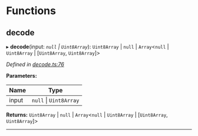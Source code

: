 

# Functions

<a id="decode"></a>

##  decode

▸ **decode**(input: *`null` \| `Uint8Array`*): `Uint8Array` \| `null` \| `Array`<`null` \| `Uint8Array` \| [`Uint8Array`, `Uint8Array`]>

*Defined in [decode.ts:76](https://github.com/polkadot-js/common/blob/825a9de/packages/trie-codec/src/decode.ts#L76)*

**Parameters:**

| Name | Type |
| ------ | ------ |
| input | `null` \| `Uint8Array` |

**Returns:** `Uint8Array` \| `null` \| `Array`<`null` \| `Uint8Array` \| [`Uint8Array`, `Uint8Array`]>

___

